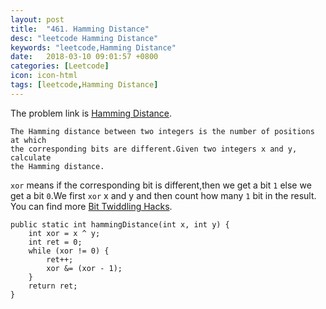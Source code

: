 ```yaml
---
layout: post
title:  "461. Hamming Distance"
desc: "leetcode Hamming Distance"
keywords: "leetcode,Hamming Distance"
date:   2018-03-10 09:01:57 +0800
categories: [Leetcode] 
icon: icon-html
tags: [leetcode,Hamming Distance]
---
```

The problem link is [Hamming Distance][problem_461].
```
The Hamming distance between two integers is the number of positions at which 
the corresponding bits are different.Given two integers x and y, calculate
the Hamming distance.
```
`xor` means if the corresponding bit is different,then we get a bit `1` else we get a bit `0`.We first `xor` x and y and then
count how many `1` bit in the result. You can find more [Bit Twiddling Hacks][bit_twiddling_hacks].
```
public static int hammingDistance(int x, int y) {
	int xor = x ^ y;
	int ret = 0;
	while (xor != 0) {
		ret++;
		xor &= (xor - 1);
	}
	return ret;
}
```
[problem_461]:https://leetcode.com/problems/hamming-distance/description/
[bit_twiddling_hacks]: https://graphics.stanford.edu/~seander/bithacks.html#RoundUpPowerOf2
